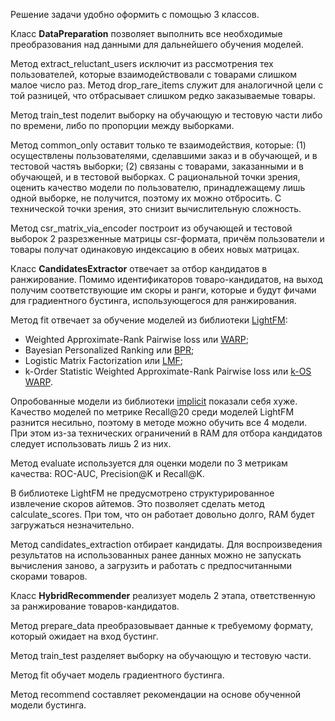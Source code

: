 Решение задачи удобно оформить с помощью 3 классов.

Класс **DataPreparation** позволяет выполнить все необходимые преобразования над данными для дальнейшего обучения моделей.

Метод extract_reluctant_users исключит из рассмотрения тех пользователей, которые взаимодействовали с товарами слишком малое число раз. Метод drop_rare_items служит для аналогичной цели с той разницей, что отбрасывает слишком редко заказываемые товары.

Метод train_test поделит выборку на обучающую и тестовую части либо по времени, либо по пропорции между выборками.

Метод common_only оставит только те взаимодействия, которые: (1) осуществлены пользователями, сделавшими заказ и в обучающей, и в тестовой частяъ выборки; (2) связаны с товарами, заказанными и в обучающей, и в тестовой выборках. С рациональной точки зрения, оценить качество модели по пользователю, принадлежащему лишь одной выборке, не получится, поэтому их можно отбросить. С технической точки зрения, это снизит вычислительную сложность.

Метод csr_matrix_via_encoder построит из обучающей и тестовой выборок 2 разрезженные матрицы csr-формата, причём пользователи и товары получат одинаковую индексацию в обеих новых матрицах.


Класс **CandidatesExtractor** отвечает за отбор кандидатов в ранжирование. Помимо идентификаторов товаро-кандидатов, на выход получим соответствующие им скоры и ранги, которые и будут фичами для градиентного бустинга, использующегося для ранжирования.

Метод fit отвечает за обучение моделей из библиотеки [LightFM](https://making.lyst.com/lightfm/docs/home.html):

*   Weighted Approximate-Rank Pairwise loss или [WARP](https://static.googleusercontent.com/media/research.google.com/en//pubs/archive/37180.pdf);
*   Bayesian Personalized Ranking или [BPR](https://arxiv.org/ftp/arxiv/papers/1205/1205.2618.pdf);
*   Logistic Matrix Factorization или [LMF](https://web.stanford.edu/~rezab/nips2014workshop/submits/logmat.pdf);
*   k-Order Statistic Weighted Approximate-Rank Pairwise loss или [k-OS WARP](https://static.googleusercontent.com/media/research.google.com/en//pubs/archive/41534.pdf).

Опробованные модели из библиотеки [implicit](https://github.com/benfred/implicit) показали себя хуже. Качество моделей по метрике Recall@20 среди моделей LightFM разнится несильно, поэтому в методе можно обучить все 4 модели. При этом из-за технических ограничений в RAM для отбора кандидатов следует использовать лишь 2 из них.

Метод evaluate используется для оценки модели по 3 метрикам качества: ROC-AUC, Precision@K и Recall@K.

В библиотеке LightFM не предусмотрено структурированное извлечение скоров айтемов. Это позволяет сделать метод calculate_scores. При том, что он работает довольно долго, RAM будет загружаться незначительно.

Метод candidates_extraction отбирает кандидаты. Для воспроизведения результатов на использованных ранее данных можно не запускать вычисления заново, а загрузить и работать с предпосчитанными скорами товаров.


Класс **HybridRecommender** реализует модель 2 этапа, ответственную за ранжирование товаров-кандидатов.

Метод prepare_data преобразовывает данные к требуемому формату, который ожидает на вход бустинг.

Метод train_test разделяет выборку на обучающую и тестовую части.

Метод fit обучает модель градиентного бустинга.

Метод recommend составляет рекомендации на основе обученной модели бустинга.
